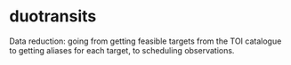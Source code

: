 # duotransits
Data reduction: going from getting feasible targets from the TOI catalogue to getting aliases for each target, to scheduling observations.
